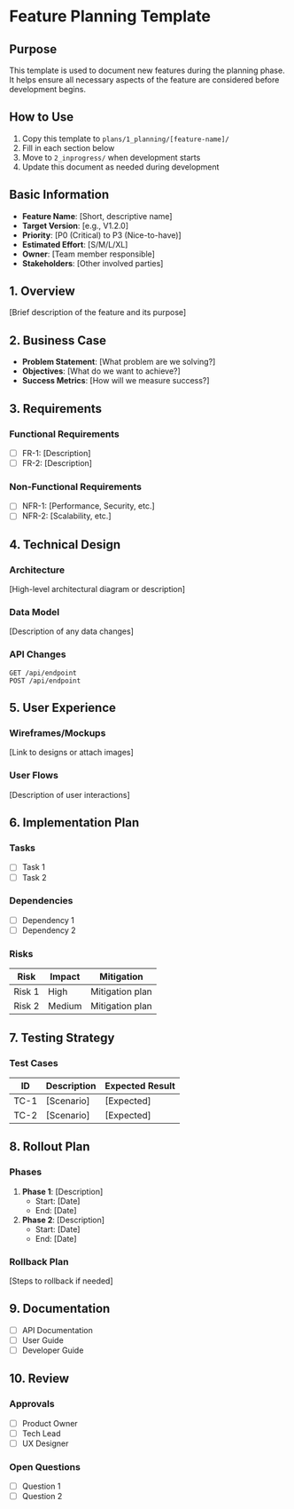 # Feature Planning Template

## Purpose
This template is used to document new features during the planning phase. It helps ensure all necessary aspects of the feature are considered before development begins.

## How to Use
1. Copy this template to `plans/1_planning/[feature-name]/`
2. Fill in each section below
3. Move to `2_inprogress/` when development starts
4. Update this document as needed during development

## Basic Information
- **Feature Name**: [Short, descriptive name]
- **Target Version**: [e.g., V1.2.0]
- **Priority**: [P0 (Critical) to P3 (Nice-to-have)]
- **Estimated Effort**: [S/M/L/XL]
- **Owner**: [Team member responsible]
- **Stakeholders**: [Other involved parties]

## 1. Overview
[Brief description of the feature and its purpose]

## 2. Business Case
- **Problem Statement**: [What problem are we solving?]
- **Objectives**: [What do we want to achieve?]
- **Success Metrics**: [How will we measure success?]

## 3. Requirements
### Functional Requirements
- [ ] FR-1: [Description]
- [ ] FR-2: [Description]

### Non-Functional Requirements
- [ ] NFR-1: [Performance, Security, etc.]
- [ ] NFR-2: [Scalability, etc.]

## 4. Technical Design
### Architecture
[High-level architectural diagram or description]

### Data Model
[Description of any data changes]

### API Changes
```
GET /api/endpoint
POST /api/endpoint
```

## 5. User Experience
### Wireframes/Mockups
[Link to designs or attach images]

### User Flows
[Description of user interactions]

## 6. Implementation Plan
### Tasks
- [ ] Task 1
- [ ] Task 2

### Dependencies
- [ ] Dependency 1
- [ ] Dependency 2

### Risks
| Risk | Impact | Mitigation |
|------|--------|------------|
| Risk 1 | High | Mitigation plan |
| Risk 2 | Medium | Mitigation plan |

## 7. Testing Strategy
### Test Cases
| ID | Description | Expected Result |
|----|-------------|-----------------|
| TC-1 | [Scenario] | [Expected] |
| TC-2 | [Scenario] | [Expected] |

## 8. Rollout Plan
### Phases
1. **Phase 1**: [Description]
   - Start: [Date]
   - End: [Date]
2. **Phase 2**: [Description]
   - Start: [Date]
   - End: [Date]

### Rollback Plan
[Steps to rollback if needed]

## 9. Documentation
- [ ] API Documentation
- [ ] User Guide
- [ ] Developer Guide

## 10. Review
### Approvals
- [ ] Product Owner
- [ ] Tech Lead
- [ ] UX Designer

### Open Questions
- [ ] Question 1
- [ ] Question 2
